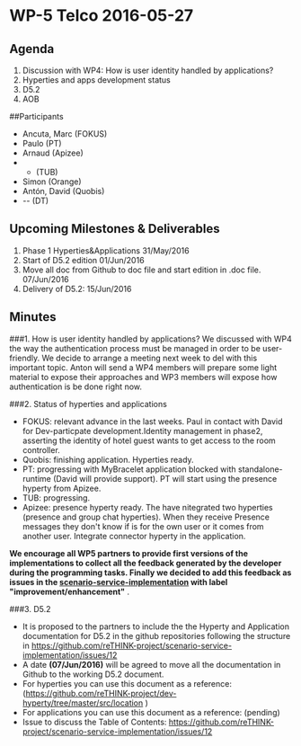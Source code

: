 # WP-5 Telco 2016-05-27

## Agenda
1. Discussion with WP4: How is user identity handled by applications?
2. Hyperties and apps development status
3. D5.2
4. AOB

##Participants

* Ancuta, Marc (FOKUS)
* Paulo (PT)
* Arnaud (Apizee)
* - (TUB)
* Simon (Orange)
* Antón, David (Quobis)
* -- (DT)

## Upcoming Milestones & Deliverables
1. Phase 1 Hyperties&Applications 31/May/2016
2. Start of D5.2 edition 01/Jun/2016
3. Move all doc from Github to doc file and start edition in .doc file. 07/Jun/2016 
4. Delivery of D5.2: 15/Jun/2016

## Minutes

###1. How is user identity handled by applications?
We discussed with WP4 the way the authentication process must be managed in order to be user-friendly. We decide to arrange a meeting next week to del with this important topic. Anton will send a WP4 members will prepare some light material to expose their approaches and WP3 members will expose how authentication is be done right now.   

###2. Status of hyperties and applications
* FOKUS: relevant advance in the last weeks. Paul in contact with David for Dev-particpate development.Identity management in phase2, asserting the identity of hotel guest wants to get access to the room controller.
* Quobis: finishing application. Hyperties ready.
* PT: progressing with MyBracelet application blocked with standalone-runtime (David will provide support). PT will start using the presence hyperty from Apizee. 
* TUB: progressing.
* Apizee: presence hyperty ready. The have nitegrated two hyperties (presence and group chat hyperties). When they receive Presence messages they don't know if is for the own user or it comes from another user. Integrate connector hyperty in the application.



__We encourage all WP5 partners to provide first versions of the implementations to collect all the feedback generated by the developer during the programming tasks. Finally we decided to add this feedback as issues in the [scenario-service-implementation](https://github.com/reTHINK-project/scenario-service-implementation) with label "improvement/enhancement"__ .

###3. D5.2
* It is proposed to the partners to include the the Hyperty and Application documentation for D5.2 in the github repositories following the structure in https://github.com/reTHINK-project/scenario-service-implementation/issues/12
* A date __(07/Jun/2016)__ will be agreed to move all the documentation in Github to the working D5.2 document.
* For hyperties you can use this document as a reference: (https://github.com/reTHINK-project/dev-hyperty/tree/master/src/location )
* For applications you can use this document as a reference:  (pending)
* Issue to discuss the Table of Contents: https://github.com/reTHINK-project/scenario-service-implementation/issues/12


